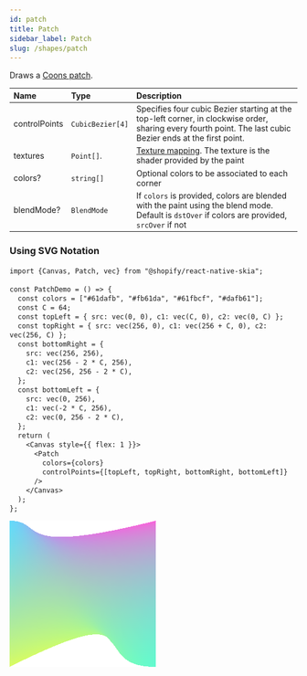 ```yaml
---
id: patch
title: Patch
sidebar_label: Patch
slug: /shapes/patch
---
```


Draws a [Coons patch](https://en.wikipedia.org/wiki/Coons_patch).

| Name      | Type      |  Description                                                  |
|:----------|:----------|:--------------------------------------------------------------|
| controlPoints | `CubicBezier[4]` | Specifies four cubic Bezier starting at the top-left corner, in clockwise order, sharing every fourth point. The last cubic Bezier ends at the first point. |
| textures   | `Point[]`.   | [Texture mapping](https://en.wikipedia.org/wiki/Texture_mapping). The texture is the shader provided by the paint |
| colors?    | `string[]`   | Optional colors to be associated to each corner |
| blendMode? | `BlendMode`  | If `colors` is provided, colors are blended with the paint using the blend mode. Default is `dstOver` if colors are provided, `srcOver` if not |

### Using SVG Notation

```tsx twoslash
import {Canvas, Patch, vec} from "@shopify/react-native-skia";

const PatchDemo = () => {
  const colors = ["#61dafb", "#fb61da", "#61fbcf", "#dafb61"];
  const C = 64;
  const topLeft = { src: vec(0, 0), c1: vec(C, 0), c2: vec(0, C) };
  const topRight = { src: vec(256, 0), c1: vec(256 + C, 0), c2: vec(256, C) };
  const bottomRight = {
    src: vec(256, 256),
    c1: vec(256 - 2 * C, 256),
    c2: vec(256, 256 - 2 * C),
  };
  const bottomLeft = {
    src: vec(0, 256),
    c1: vec(-2 * C, 256),
    c2: vec(0, 256 - 2 * C),
  };
  return (
    <Canvas style={{ flex: 1 }}>
      <Patch
        colors={colors}
        controlPoints={[topLeft, topRight, bottomRight, bottomLeft]}
      />
    </Canvas>
  );
};
```

![SVG Notation](assets/patch/example1.png)